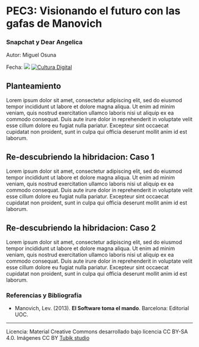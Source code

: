 # PEC3: Visionando el futuro con las gafas de Manovich

### Snapchat y Dear Angelica

Autor: Miguel Osuna

Fecha: 
![](https://cdn.pixabay.com/photo/2021/11/23/10/43/virtual-6818393_1280.jpg)
[![Cultura Digital](https://camo.githubusercontent.com/37270880e2f8b9c6e33b2c64e1704490194af52a57c6a9829f632cd9b7662b83/68747470733a2f2f6d69726f2e6d656469756d2e636f6d2f6d61782f313430302f302a395079794e76724f32506344334b75552e706e67)](https://camo.githubusercontent.com/37270880e2f8b9c6e33b2c64e1704490194af52a57c6a9829f632cd9b7662b83/68747470733a2f2f6d69726f2e6d656469756d2e636f6d2f6d61782f313430302f302a395079794e76724f32506344334b75552e706e67)

## [](https://github.com/mgea/PEC3_Manovich_Reloaded#planteamiento)Planteamiento

Lorem ipsum dolor sit amet, consectetur adipiscing elit, sed do eiusmod tempor incididunt ut labore et dolore magna aliqua. Ut enim ad minim veniam, quis nostrud exercitation ullamco laboris nisi ut aliquip ex ea commodo consequat. Duis aute irure dolor in reprehenderit in voluptate velit esse cillum dolore eu fugiat nulla pariatur. Excepteur sint occaecat cupidatat non proident, sunt in culpa qui officia deserunt mollit anim id est laborum.

## [](https://github.com/mgea/PEC3_Manovich_Reloaded#re-descubriendo-la-hibridacion-caso-1)Re-descubriendo la hibridacion: Caso 1

Lorem ipsum dolor sit amet, consectetur adipiscing elit, sed do eiusmod tempor incididunt ut labore et dolore magna aliqua. Ut enim ad minim veniam, quis nostrud exercitation ullamco laboris nisi ut aliquip ex ea commodo consequat. Duis aute irure dolor in reprehenderit in voluptate velit esse cillum dolore eu fugiat nulla pariatur. Excepteur sint occaecat cupidatat non proident, sunt in culpa qui officia deserunt mollit anim id est laborum.

## [](https://github.com/mgea/PEC3_Manovich_Reloaded#re-descubriendo-la-hibridacion-caso-2)Re-descubriendo la hibridacion: Caso 2

Lorem ipsum dolor sit amet, consectetur adipiscing elit, sed do eiusmod tempor incididunt ut labore et dolore magna aliqua. Ut enim ad minim veniam, quis nostrud exercitation ullamco laboris nisi ut aliquip ex ea commodo consequat. Duis aute irure dolor in reprehenderit in voluptate velit esse cillum dolore eu fugiat nulla pariatur. Excepteur sint occaecat cupidatat non proident, sunt in culpa qui officia deserunt mollit anim id est laborum.

### [](https://github.com/mgea/PEC3_Manovich_Reloaded#referencias-y-bibliograf%C3%ADa)Referencias y Bibliografía

-   Manovich, Lev. (2013).  **El Software toma el mando**. Barcelona: Editorial UOC.

----------

Licencia: Material Creative Commons desarrollado bajo licencia CC BY-SA 4.0. Imágenes CC BY  [Tubik studio](https://blog.tubikstudio.com/how-to-create-original-flat-illustrations-designers-tips/)
